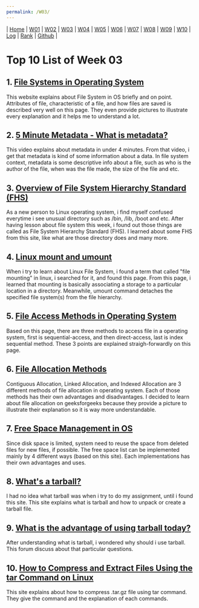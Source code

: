 ```yaml
---
permalink: /W03/
---
```

| [Home](https://raflibangsawan.github.io/os211) | [W01](https://raflibangsawan.github.io/os211/W01) | [W02](https://raflibangsawan.github.io/os211/W02) | [W03](https://raflibangsawan.github.io/os211/W03) | [W04](https://raflibangsawan.github.io/os211/W04) | [W05](https://raflibangsawan.github.io/os211/W05) | [W06](https://raflibangsawan.github.io/os211/W06) | [W07](https://raflibangsawan.github.io/os211/W07) | [W08](https://raflibangsawan.github.io/os211/W08) | [W09](https://raflibangsawan.github.io/os211/W09) | [W10](https://raflibangsawan.github.io/os211/W10) | [Log](https://raflibangsawan.github.io/os211/TXT/mylog.txt) | [Rank](https://raflibangsawan.github.io/os211/TXT/myrank.txt) | [Github](https://github.com/raflibangsawan/os211/) |

# Top 10 List of Week 03

## 1. [File Systems in Operating System](https://www.geeksforgeeks.org/file-systems-in-operating-system/)
This website explains about File System in OS briefly and on point. Attributes of file, characteristic of a file, and how files are saved is described very well on this page. They even provide pictures to illustrate every explanation and it helps me to understand a lot.

## 2. [5 Minute Metadata - What is metadata?](https://www.youtube.com/watch?v=L0vOg18ncWE)
This video explains about metadata in under 4 minutes. From that video, i get that metadata is kind of some information about a data. In file system context, metadata is some descriptive info about a file, such as who is the author of the file, when was the file made, the size of the file and etc.

## 3. [Overview of File System Hierarchy Standard (FHS)](https://access.redhat.com/documentation/en-us/red_hat_enterprise_linux/4/html/reference_guide/s1-filesystem-fhs)
As a new person to Linux operating system, i find myself confused everytime i see unusual directory such as /bin, /lib, /boot and etc. After having lesson about file system this week, i found out those things are called as File System Hierarchy Standard (FHS). I learned about some FHS from this site, like what are those directory does and many more.

## 4. [Linux mount and umount](https://www.computerhope.com/unix/umount.htm)
When i try to learn about Linux File System, i found a term that called "file mounting" in linux, i searched for it, and found this page. From this page, i learned that mounting is basically associating a storage to a particular location in a directory. Meanwhile, umount command detaches the specified file system(s) from the file hierarchy.

## 5. [File Access Methods in Operating System](https://www.geeksforgeeks.org/file-access-methods-in-operating-system/)
Based on this page, there are three methods to access file in a operating system, first is sequential-access, and then direct-access, last is index sequential method. These 3 points are explained straigh-forwardly on this page.

## 6. [File Allocation Methods](https://www.geeksforgeeks.org/file-allocation-methods/)
Contiguous Allocation, Linked Allocation, and Indexed Allocation are 3 different methods of file allocation in operating system. Each of those methods has their own advantages and disadvantages. I decided to learn about file allocation on geeksforgeeks because they provide a picture to illustrate their explanation so it is way more understandable.

## 7. [Free Space Management in OS](https://www.includehelp.com/operating-systems/free-space-management.aspx)
Since disk space is limited, system need to reuse the space from deleted files for new files, if possible. The free space list can be implemented mainly by 4 different ways (based on this site). Each implementations has their own advantages and uses.

## 8. [What's a tarball?](http://computing.help.inf.ed.ac.uk/FAQ/whats-tarball-or-how-do-i-unpack-or-create-tgz-or-targz-file)
I had no idea what tarball was when i try to do my assignment, until i found this site. This site explains what is tarball and how to unpack or create a tarball file.

## 9. [What is the advantage of using tarball today?](https://superuser.com/questions/565883/what-is-the-advantage-of-using-tar-today)
After understanding what is tarball, i wondered why should i use tarball. This forum discuss about that particular questions.

## 10. [How to Compress and Extract Files Using the tar Command on Linux](https://www.howtogeek.com/248780/how-to-compress-and-extract-files-using-the-tar-command-on-linux/)
This site explains about how to compress .tar.gz file using tar command. They give the command and the explanation of each commands.